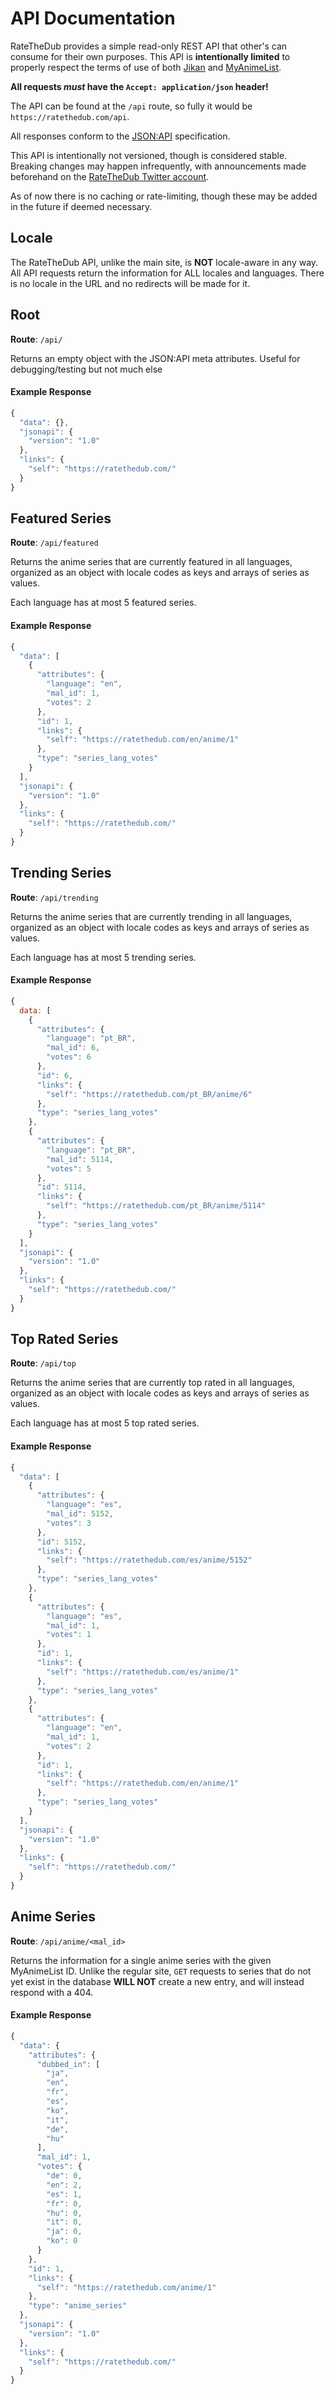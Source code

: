 # API Documentation

RateTheDub provides a simple read-only REST API that other's can consume for
their own purposes. This API is **intentionally limited** to properly respect the
terms of use of both [Jikan](https://jikan.moe) and
[MyAnimeList](https://myanimelist.net).

**All requests _must_ have the `Accept: application/json` header!**

The API can be found at the `/api` route, so fully it would be
`https://ratethedub.com/api`.

All responses conform to the [JSON:API](https://jsonapi.org/) specification.

This API is intentionally not versioned, though is considered stable. Breaking
changes may happen infrequently, with announcements made beforehand on the
[RateTheDub Twitter account](https://twitter.com/RateTheDub).

As of now there is no caching or rate-limiting, though these may be added in the
future if deemed necessary.

## Locale

The RateTheDub API, unlike the main site, is **NOT** locale-aware in any way.
All API requests return the information for ALL locales and languages. There is
no locale in the URL and no redirects will be made for it.

## Root

**Route**: `/api/`

Returns an empty object with the JSON:API meta attributes. Useful for
debugging/testing but not much else

#### Example Response

```js
{
  "data": {},
  "jsonapi": {
    "version": "1.0"
  },
  "links": {
    "self": "https://ratethedub.com/"
  }
}
```

## Featured Series

**Route**: `/api/featured`

Returns the anime series that are currently featured in all languages, organized
as an object with locale codes as keys and arrays of series as values.

Each language has at most 5 featured series.

#### Example Response

```js
{
  "data": [
    {
      "attributes": {
        "language": "en",
        "mal_id": 1,
        "votes": 2
      },
      "id": 1,
      "links": {
        "self": "https://ratethedub.com/en/anime/1"
      },
      "type": "series_lang_votes"
    }
  ],
  "jsonapi": {
    "version": "1.0"
  },
  "links": {
    "self": "https://ratethedub.com/"
  }
}
```

## Trending Series

**Route**: `/api/trending`

Returns the anime series that are currently trending in all languages, organized
as an object with locale codes as keys and arrays of series as values.

Each language has at most 5 trending series.

#### Example Response

``` js
{
  data: [
    {
      "attributes": {
        "language": "pt_BR",
        "mal_id": 6,
        "votes": 6
      },
      "id": 6,
      "links": {
        "self": "https://ratethedub.com/pt_BR/anime/6"
      },
      "type": "series_lang_votes"
    },
    {
      "attributes": {
        "language": "pt_BR",
        "mal_id": 5114,
        "votes": 5
      },
      "id": 5114,
      "links": {
        "self": "https://ratethedub.com/pt_BR/anime/5114"
      },
      "type": "series_lang_votes"
    }
  ],
  "jsonapi": {
    "version": "1.0"
  },
  "links": {
    "self": "https://ratethedub.com/"
  }
}
```

## Top Rated Series

**Route**: `/api/top`

Returns the anime series that are currently top rated in all languages, organized
as an object with locale codes as keys and arrays of series as values.

Each language has at most 5 top rated series.

#### Example Response

```js
{
  "data": [
    {
      "attributes": {
        "language": "es",
        "mal_id": 5152,
        "votes": 3
      },
      "id": 5152,
      "links": {
        "self": "https://ratethedub.com/es/anime/5152"
      },
      "type": "series_lang_votes"
    },
    {
      "attributes": {
        "language": "es",
        "mal_id": 1,
        "votes": 1
      },
      "id": 1,
      "links": {
        "self": "https://ratethedub.com/es/anime/1"
      },
      "type": "series_lang_votes"
    },
    {
      "attributes": {
        "language": "en",
        "mal_id": 1,
        "votes": 2
      },
      "id": 1,
      "links": {
        "self": "https://ratethedub.com/en/anime/1"
      },
      "type": "series_lang_votes"
    }
  ],
  "jsonapi": {
    "version": "1.0"
  },
  "links": {
    "self": "https://ratethedub.com/"
  }
}
```

## Anime Series

**Route**: `/api/anime/<mal_id>`

Returns the information for a single anime series with the given MyAnimeList ID.
Unlike the regular site, `GET` requests to series that do not yet exist in the
database **WILL NOT** create a new entry, and will instead respond with a 404.

#### Example Response

``` js
{
  "data": {
    "attributes": {
      "dubbed_in": [
        "ja",
        "en",
        "fr",
        "es",
        "ko",
        "it",
        "de",
        "hu"
      ],
      "mal_id": 1,
      "votes": {
        "de": 0,
        "en": 2,
        "es": 1,
        "fr": 0,
        "hu": 0,
        "it": 0,
        "ja": 0,
        "ko": 0
      }
    },
    "id": 1,
    "links": {
      "self": "https://ratethedub.com/anime/1"
    },
    "type": "anime_series"
  },
  "jsonapi": {
    "version": "1.0"
  },
  "links": {
    "self": "https://ratethedub.com/"
  }
}
```
